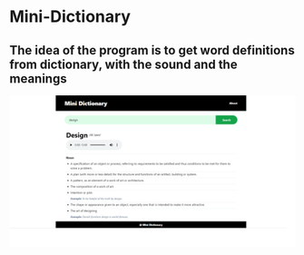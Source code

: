 # Mini-Dictionary

## The idea of the program is to get word definitions from dictionary, with the sound and the meanings


![Getting Started](./public/mini.png)